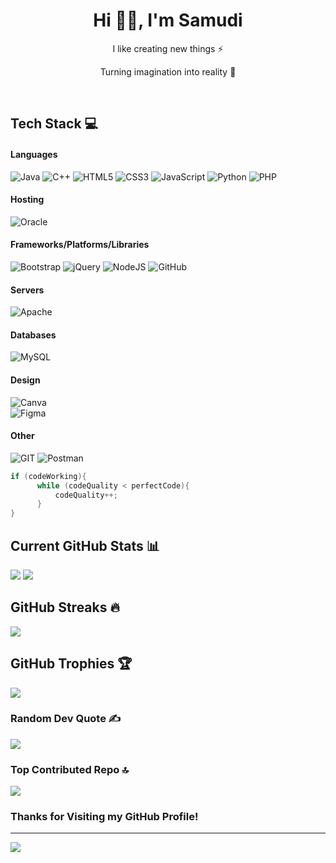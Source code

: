 <h1 align="center">Hi 👋🏻, I'm Samudi</h1>
<p align="center">I like creating new things ⚡</p>
<p align="center">Turning imagination into reality 🚀</p>
<p align="center">
 <a href="https://samudi.me" target="_blank"><img alt="" src="https://img.shields.io/badge/Portfolio-000?logo=vercel&logoColor=yellow&style=for-the-badge" style="vertical-align:center" /></a>
<a href="https://www.linkedin.com/in/samudi-senevirathne-b99744264/" target="_blank"><img alt="" src="https://img.shields.io/badge/LinkedIn-000?logo=linkedin&logoColor=0A66C2&style=for-the-badge" style="vertical-align:center" /></a></p>

## Tech Stack 💻
#### Languages
![Java](https://img.shields.io/badge/java-000?style=for-the-badge&logo=java)
![C++](https://img.shields.io/badge/c++-000?style=for-the-badge&logo=c%2B%2B&logoColor=ffdd54) 
![HTML5](https://img.shields.io/badge/html5-000?style=for-the-badge&logo=html5) 
![CSS3](https://img.shields.io/badge/css3-000?style=for-the-badge&logo=css3&logoColor=blue)
![JavaScript](https://img.shields.io/badge/javascript-000?style=for-the-badge&logo=javascript) 
![Python](https://img.shields.io/badge/python-000?style=for-the-badge&logo=python&logoColor=ffdd54) 
![PHP](https://img.shields.io/badge/php-000?style=for-the-badge&logo=php&logoColor=lightpurple) 

#### Hosting
![Oracle](https://img.shields.io/badge/Oracle-000?style=for-the-badge&logo=oracle)

#### Frameworks/Platforms/Libraries
![Bootstrap](https://img.shields.io/badge/bootstrap-000?style=for-the-badge&logo=bootstrap) 
![jQuery](https://img.shields.io/badge/jquery-000?style=for-the-badge&logo=jquery) 
![NodeJS](https://img.shields.io/badge/node.js-000?style=for-the-badge&logo=node.js)
![GitHub](https://img.shields.io/badge/GitHub-000?style=for-the-badge&logo=github) 

#### Servers
![Apache](https://img.shields.io/badge/apache-000?style=for-the-badge&logo=apache) 

#### Databases
![MySQL](https://img.shields.io/badge/mysql-000?style=for-the-badge&logo=mysql) 

#### Design
![Canva](https://img.shields.io/badge/Canva-000?style=for-the-badge&logo=Canva) 	
![Figma](https://img.shields.io/badge/figma-000?style=for-the-badge&logo=figma) 

#### Other
![GIT](https://img.shields.io/badge/Git-000?style=for-the-badge&logo=git)
![Postman](https://img.shields.io/badge/Postman-000?style=for-the-badge&logo=postman)


``` java
if (codeWorking){
      while (codeQuality < perfectCode){
          codeQuality++;
      }
}
```


## Current GitHub Stats 📊
![](https://github-readme-stats.vercel.app/api?username=samudiSenevirathne&theme=highcontrast&hide_border=false&include_all_commits=false&count_private=false)
![](https://github-readme-stats.vercel.app/api/top-langs/?username=samudiSenevirathne&theme=highcontrast&hide_border=false&include_all_commits=false&count_private=false&layout=compact)

## GitHub Streaks 🔥
![](https://github-readme-streak-stats.herokuapp.com/?user=samudiSenevirathne&theme=highcontrast&hide_border=false)


## GitHub Trophies 🏆
![](https://github-profile-trophy.vercel.app/?username=samudiSenevirathne&theme=gruvbox&no-frame=false&no-bg=true&margin-w=4)

### Random Dev Quote ✍️ 
![](https://quotes-github-readme.vercel.app/api?type=horizontal&theme=gruvbox)

### Top Contributed Repo 🔝 
![](https://github-contributor-stats.vercel.app/api?username=samudiSenevirathne&limit=5&theme=gruvbox&combine_all_yearly_contributions=true)

### Thanks for Visiting my GitHub Profile!

---
[![](https://visitcount.itsvg.in/api?id=samudiSenevirathne&icon=0&color=7)](https://visitcount.itsvg.in)

